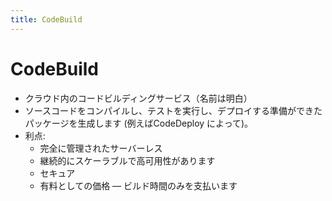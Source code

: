 ```yaml
---
title: CodeBuild
---
```


# CodeBuild

- クラウド内のコードビルディングサービス（名前は明白）
- ソースコードをコンパイルし、テストを実行し、デプロイする準備ができたパッケージを生成します (例えばCodeDeploy によって)。
- 利点:
  - 完全に管理されたサーバーレス
  - 継続的にスケーラブルで高可用性があります
  - セキュア
  - 有料としての価格 — ビルド時間のみを支払います
